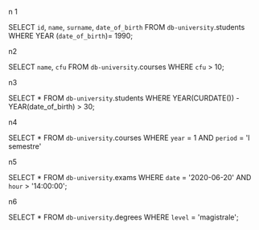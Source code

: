n 1

SELECT 
    `id`, `name`, `surname`, `date_of_birth`
FROM
    `db-university`.students
WHERE YEAR 
	(`date_of_birth`)= 1990;
	
 

n2

SELECT 
    `name`, `cfu`
FROM
    `db-university`.courses
WHERE
	`cfu` > 10;



n3

SELECT 
    *
FROM
    `db-university`.students
WHERE
	YEAR(CURDATE()) - YEAR(date_of_birth) > 30;
    
    
n4

SELECT 
    *
FROM
    `db-university`.courses
WHERE
	`year` = 1
AND
	`period` = 'I semestre'


n5

SELECT 
    *
FROM
    `db-university`.exams
WHERE
	`date` = '2020-06-20'
AND
	`hour` > '14:00:00';


n6

SELECT 
    *
FROM
    `db-university`.degrees
WHERE
	`level` = 'magistrale';